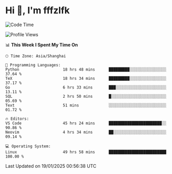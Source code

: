 # Hi 👋, I'm fffzlfk

<!--START_SECTION:waka-->
![Code Time](http://img.shields.io/badge/Code%20Time-1%2C169%20hrs%2052%20mins-blue)

![Profile Views](http://img.shields.io/badge/Profile%20Views-0-blue)

📊 **This Week I Spent My Time On** 

```text
🕑︎ Time Zone: Asia/Shanghai

💬 Programming Languages: 
Python                   18 hrs 48 mins      █████████░░░░░░░░░░░░░░░░   37.64 % 
TeX                      18 hrs 34 mins      █████████░░░░░░░░░░░░░░░░   37.17 % 
Go                       6 hrs 33 mins       ███░░░░░░░░░░░░░░░░░░░░░░   13.11 % 
SQL                      2 hrs 50 mins       █░░░░░░░░░░░░░░░░░░░░░░░░   05.69 % 
Text                     51 mins             ░░░░░░░░░░░░░░░░░░░░░░░░░   01.72 % 

🔥 Editors: 
VS Code                  45 hrs 24 mins      ███████████████████████░░   90.86 % 
Neovim                   4 hrs 34 mins       ██░░░░░░░░░░░░░░░░░░░░░░░   09.14 % 

💻 Operating System: 
Linux                    49 hrs 58 mins      █████████████████████████   100.00 % 
```


 Last Updated on 19/01/2025 00:56:38 UTC
<!--END_SECTION:waka-->
